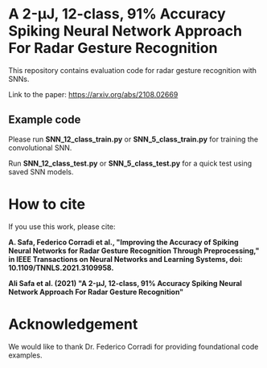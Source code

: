 # A 2-μJ, 12-class, 91% Accuracy Spiking Neural Network Approach For Radar Gesture Recognition
This repository contains evaluation code for radar gesture recognition with SNNs.

Link to the paper: https://arxiv.org/abs/2108.02669

## Example code

Please run **SNN_12_class_train.py** or **SNN_5_class_train.py**  for training the convolutional SNN.

Run **SNN_12_class_test.py** or **SNN_5_class_test.py** for a quick test using saved SNN models. 

# How to cite

If you use this work, please cite:

**A. Safa, Federico Corradi et al., "Improving the Accuracy of Spiking Neural Networks for Radar Gesture Recognition Through Preprocessing," in IEEE Transactions on Neural Networks and Learning Systems, doi: 10.1109/TNNLS.2021.3109958.**

**Ali Safa et al. (2021) "A 2-μJ, 12-class, 91% Accuracy Spiking Neural Network Approach For Radar Gesture Recognition"**

# Acknowledgement
We would like to thank Dr. Federico Corradi for providing foundational code examples.






